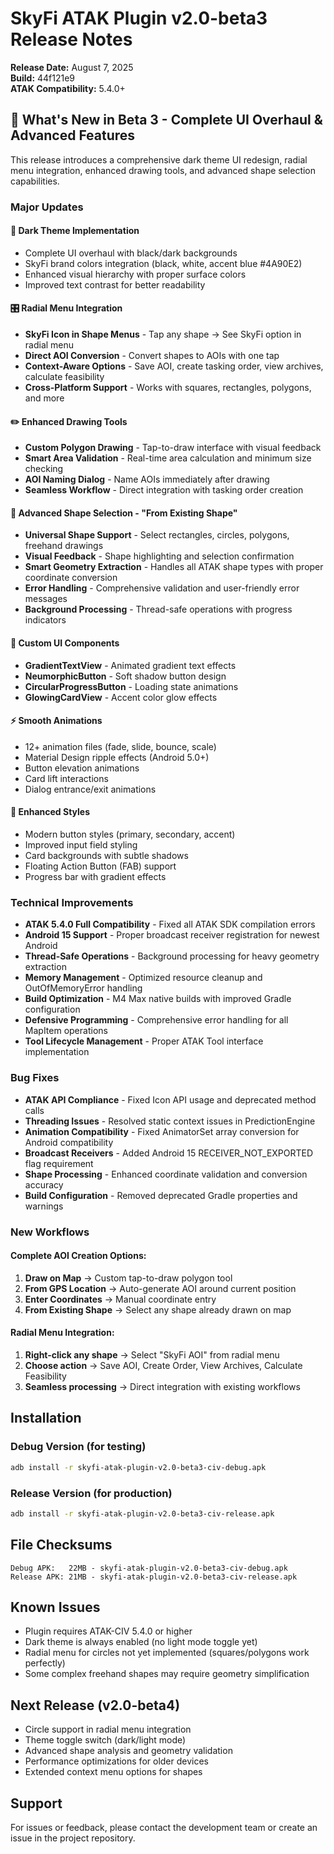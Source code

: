 # SkyFi ATAK Plugin v2.0-beta3 Release Notes

**Release Date:** August 7, 2025  
**Build:** 44f121e9  
**ATAK Compatibility:** 5.4.0+

## 🎨 What's New in Beta 3 - Complete UI Overhaul & Advanced Features

This release introduces a comprehensive dark theme UI redesign, radial menu integration, enhanced drawing tools, and advanced shape selection capabilities.

### Major Updates

#### **🎨 Dark Theme Implementation**
- Complete UI overhaul with black/dark backgrounds
- SkyFi brand colors integration (black, white, accent blue #4A90E2)
- Enhanced visual hierarchy with proper surface colors
- Improved text contrast for better readability

#### **🎛️ Radial Menu Integration**
- **SkyFi Icon in Shape Menus** - Tap any shape → See SkyFi option in radial menu
- **Direct AOI Conversion** - Convert shapes to AOIs with one tap
- **Context-Aware Options** - Save AOI, create tasking order, view archives, calculate feasibility
- **Cross-Platform Support** - Works with squares, rectangles, polygons, and more

#### **✏️ Enhanced Drawing Tools**
- **Custom Polygon Drawing** - Tap-to-draw interface with visual feedback
- **Smart Area Validation** - Real-time area calculation and minimum size checking
- **AOI Naming Dialog** - Name AOIs immediately after drawing
- **Seamless Workflow** - Direct integration with tasking order creation

#### **🎯 Advanced Shape Selection - "From Existing Shape"**
- **Universal Shape Support** - Select rectangles, circles, polygons, freehand drawings
- **Visual Feedback** - Shape highlighting and selection confirmation
- **Smart Geometry Extraction** - Handles all ATAK shape types with proper coordinate conversion
- **Error Handling** - Comprehensive validation and user-friendly error messages
- **Background Processing** - Thread-safe operations with progress indicators

#### **🎨 Custom UI Components**
- **GradientTextView** - Animated gradient text effects
- **NeumorphicButton** - Soft shadow button design
- **CircularProgressButton** - Loading state animations
- **GlowingCardView** - Accent color glow effects

#### **⚡ Smooth Animations**
- 12+ animation files (fade, slide, bounce, scale)
- Material Design ripple effects (Android 5.0+)
- Button elevation animations
- Card lift interactions
- Dialog entrance/exit animations

#### **🎨 Enhanced Styles**
- Modern button styles (primary, secondary, accent)
- Improved input field styling
- Card backgrounds with subtle shadows
- Floating Action Button (FAB) support
- Progress bar with gradient effects

### Technical Improvements
- **ATAK 5.4.0 Full Compatibility** - Fixed all ATAK SDK compilation errors
- **Android 15 Support** - Proper broadcast receiver registration for newest Android
- **Thread-Safe Operations** - Background processing for heavy geometry extraction
- **Memory Management** - Optimized resource cleanup and OutOfMemoryError handling
- **Build Optimization** - M4 Max native builds with improved Gradle configuration
- **Defensive Programming** - Comprehensive error handling for all MapItem operations
- **Tool Lifecycle Management** - Proper ATAK Tool interface implementation

### Bug Fixes
- **ATAK API Compliance** - Fixed Icon API usage and deprecated method calls
- **Threading Issues** - Resolved static context issues in PredictionEngine
- **Animation Compatibility** - Fixed AnimatorSet array conversion for Android compatibility
- **Broadcast Receivers** - Added Android 15 RECEIVER_NOT_EXPORTED flag requirement
- **Shape Processing** - Enhanced coordinate validation and conversion accuracy
- **Build Configuration** - Removed deprecated Gradle properties and warnings

### New Workflows

#### **Complete AOI Creation Options:**
1. **Draw on Map** → Custom tap-to-draw polygon tool
2. **From GPS Location** → Auto-generate AOI around current position  
3. **Enter Coordinates** → Manual coordinate entry
4. **From Existing Shape** → Select any shape already drawn on map

#### **Radial Menu Integration:**
1. **Right-click any shape** → Select "SkyFi AOI" from radial menu
2. **Choose action** → Save AOI, Create Order, View Archives, Calculate Feasibility
3. **Seamless processing** → Direct integration with existing workflows

## Installation

### Debug Version (for testing)
```bash
adb install -r skyfi-atak-plugin-v2.0-beta3-civ-debug.apk
```

### Release Version (for production)
```bash
adb install -r skyfi-atak-plugin-v2.0-beta3-civ-release.apk
```

## File Checksums

```
Debug APK:   22MB - skyfi-atak-plugin-v2.0-beta3-civ-debug.apk
Release APK: 21MB - skyfi-atak-plugin-v2.0-beta3-civ-release.apk
```

## Known Issues
- Plugin requires ATAK-CIV 5.4.0 or higher
- Dark theme is always enabled (no light mode toggle yet)
- Radial menu for circles not yet implemented (squares/polygons work perfectly)
- Some complex freehand shapes may require geometry simplification

## Next Release (v2.0-beta4)
- Circle support in radial menu integration
- Theme toggle switch (dark/light mode)  
- Advanced shape analysis and geometry validation
- Performance optimizations for older devices
- Extended context menu options for shapes

## Support
For issues or feedback, please contact the development team or create an issue in the project repository.